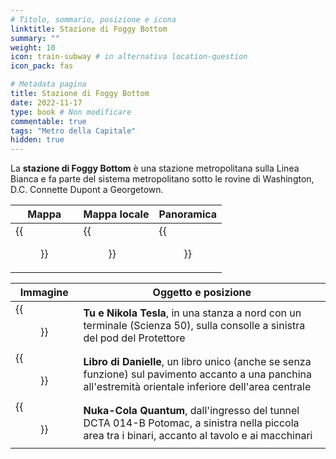 ```yaml
---
# Titolo, sommario, posizione e icona
linktitle: Stazione di Foggy Bottom
summary: ""
weight: 10
icon: train-subway # in alternativa location-question
icon_pack: fas

# Metadata pagina
title: Stazione di Foggy Bottom
date: 2022-11-17
type: book # Non modificare
commentable: true
tags: "Metro della Capitale"
hidden: true
---
```


<div class="fo3">


La **stazione di Foggy Bottom** è una stazione metropolitana sulla Linea Bianca e fa parte del sistema metropolitano sotto le rovine di Washington, D.C. Connette Dupont a Georgetown.

| Mappa | Mappa locale | Panoramica |
| ----- | ------------ | ---------- |
| {{<figure src="fo3/Foggy_Bottom_loc.webp">}}  | {{<figure src="fo3/Metro_Foggy_Bottom_Station_map.webp">}}  | {{<figure src="fo3/Foggy_Bottom_station.webp">}}  |

| Immagine | Oggetto e posizione |
| -------- | ------------------- |
| {{<figure src="fo3/Nikola_Tesla_and_You_FBS.jpg">}}  |  **Tu e Nikola Tesla**, in una stanza a nord con un terminale (Scienza 50), sulla consolle a sinistra del pod del Protettore |
| {{<figure src="fo3/Danielle's_book_FBS-1.webp">}}  | **Libro di Danielle**, un libro unico (anche se senza funzione) sul pavimento accanto a una panchina all'estremità orientale inferiore dell'area centrale  |
| {{<figure src="fo3/NCQ_Foggy Bottom_Station.jpg">}}  | **Nuka-Cola Quantum**, dall'ingresso del tunnel DCTA 014-B Potomac, a sinistra nella piccola area tra i binari, accanto al tavolo e ai macchinari  |

</div>